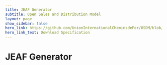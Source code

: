 ```yaml
---
title: JEAF Generator
subtitle: Open Sales and Distribution Model
layout: page
show_sidebar: false
hero_link: https://github.com/UnionInternationalCheminsdeFer/OSDM/blob/master/specification/v2.0.0/IRS-90918-10-v2.0.0.pdf
hero_link_text: Download Specification
---
```

# JEAF Generator
